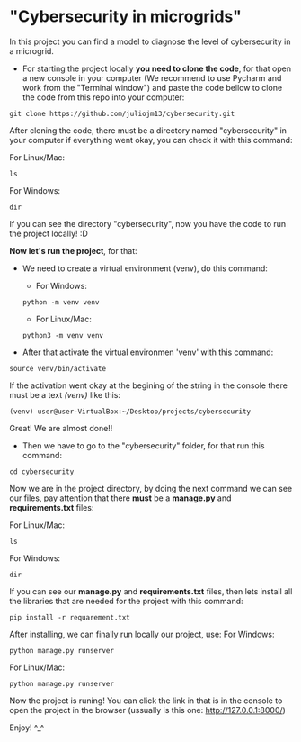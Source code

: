 # "Cybersecurity in microgrids"
In this project you can find a model to diagnose the level of cybersecurity in a microgrid.
+ For starting the project locally **you need to clone the code**, for that open a new console in your computer (We recommend to use Pycharm and work from the "Terminal window") and paste the code bellow to clone the code from this repo into your computer:

```
git clone https://github.com/juliojm13/cybersecurity.git
```
After cloning the code, there must be a directory named "cybersecurity" in your computer if everything went okay, you can check it with this command:

For Linux/Mac:
```
ls
```
For Windows:
```
dir
```
If you can see the directory "cybersecurity", now you have the code to run the project locally! :D

**Now let's run the project**, for that:

- We need to create a virtual environment (venv), do this command: 
    - For Windows:
    ``` 
    python -m venv venv 
    ```
    
    - For Linux/Mac:
    ```
    python3 -m venv venv
    ```
- After that activate the virtual environmen 'venv' with this command:

```
source venv/bin/activate
```

If the activation went okay at the begining of the string in the console there must be a text *(venv)* like this:

```(venv) user@user-VirtualBox:~/Desktop/projects/cybersecurity```

Great! We are almost done!!

+ Then we have to go to the "cybersecurity" folder, for that run this command:

```
cd cybersecurity
```
Now we are in the project directory, by doing the next command we can see our files, pay attention that there **must** be a **manage.py** and **requirements.txt** files:

For Linux/Mac:
```
ls
```
For Windows:
```
dir
```

If you can see our **manage.py** and **requirements.txt** files, then lets install all the libraries that are needed for the project with this command:
```
pip install -r requarement.txt
```

After installing, we can finally run locally our project, use:
For Windows:

```
python manage.py runserver
```

For Linux/Mac:
```
python manage.py runserver
```
Now the project is runing!
You can click the link in that is in the console to open the project in the browser (ussually is this one: http://127.0.0.1:8000/)

Enjoy! ^_^
